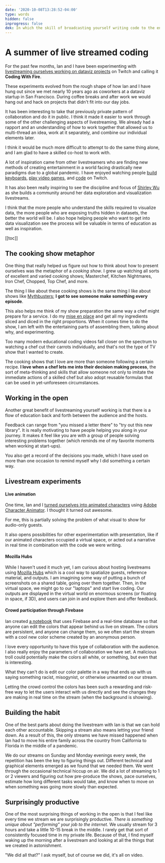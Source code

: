 ```yaml
---
date: '2020-10-08T13:28:52-04:00'
type: words
hidden: false
inprogress: false
dek: In which the skill of broadcasting yourself writing code to the entire internet is explored
---
```


# A summer of live streamed coding

For the past few months, Ian and I have been experimenting with [livestreaming ourselves working on dataviz projects](https://www.twitch.tv/enjalot) on Twitch and calling it **Coding With Fire**.

These experiments evolved from the rough shape of how Ian and I have hung out since we met nearly 10 years ago as coworkers at a dataviz startup in San Francisco. During coffee breaks and after work we would hang out and hack on projects that didn't fit into our day jobs.

It has been interesting to take that previously private pattern of collaboration and do it in public. I think it made it easier to work through some of the other challenging aspects of livestreaming. We already had a rapport and an understanding of how to work together that allowed us to multi-thread an idea, work at it separately, and combine our individual elements later.

I think it would be much more difficult to attempt to do the same thing alone, and I am glad to have a skilled co-host to work with.

A lot of inspiration came from other livestreamers who are finding new methods of creating entertainment in a world facing drastically new paradigms due to a global pandemic. I have enjoyed watching people [build keyboards](https://www.twitch.tv/taehatypes), [play video games](https://www.twitch.tv/kruzadar), and [code](https://www.twitch.tv/codinggarden) on Twitch.

It has also been really inspiring to see the discipline and focus of [Shirley Wu](https://www.twitch.tv/sxywu) as she builds a community around her data exploration and visualization livestreams.

I think that the more people who understand the skills required to visualize data, the more people who are exposing truths hidden in datasets, the better the world will be. I also hope helping people who want to get into data visualization see the process will be valuable in terms of education as well as inspiration.

[[toc]]

## The cooking show metaphor

One thing that really helped us figure out how to think about how to present ourselves was the metaphor of a _cooking show_. I grew up watching all sorts of excellent and varied cooking shows; Masterchef, Kitchen Nightmares, Iron Chef, Chopped, Top Chef, and more.

The thing I like about these cooking shows is the same thing I like about shows like [Mythbusters](https://en.wikipedia.org/wiki/MythBusters); **I got to see someone make something every episode**.

This also helps me think of my show preparation the same way a chef might prepare for a service. I do my [mise en place](https://ejfox.com/blog/step-zero/) and get all my ingredients sliced and diced in the right proportions. When it comes time to do the show, I am left with the entertaining parts of assembling them, talking about why, and experimenting.

Too many modern educational coding videos fall closer on the spectrum to watching a chef cut their carrots individually, and that's not the type of TV show that I wanted to create.

The cooking shows that I love are more than someone following a certain recipe. **I love when a chef lets me into their decision making process**, the sort of meta-thinking and skills that allow someone not only to imitate the immediate actions of a skilled chef but also adopt reusable formulas that can be used in yet-unforeseen circumstances.

## Working in the open

Another great benefit of livestreaming yourself working is that there is a flow of education back and forth between the audience and the hosts.

Feedback can range from "you missed a letter there" to "try out this new library". It is really motivating to have people helping you along in your journey. It makes it feel like you are with a group of people solving interesting problems together (which reminds me of my favorite moments when working at start-ups).

You also get a record of the decisions you made, which I have used on more than one occasion to remind myself why I did something a certain way.

## Livestream experiments

#### Live animation

One time, Ian and I [turned ourselves into animated characters](https://twitter.com/mrejfox/status/1302420672409415681) using [Adobe Character Animator](https://www.youtube.com/watch?v=0Va3_e-4bKE). I thought it turned out awesome.

For me, this is partially solving the problem of what visual to show for audio-only guests.

It also opens possibilities for other experimentation with presentation, like if our animated characters occupied a virtual space, or acted out a narrative in real time in combination with the code we were writing.

#### Mozilla Hubs

While I haven't used it much yet, I am curious about hosting livestreams using [Mozilla Hubs](https://hubs.mozilla.com/docs/welcome.html) which is a cool way to spatialize guests, reference material, and outputs. I am imagining some way of putting a bunch of screenshots on a shared table, going over them together. Then, in the virtual space, we might go to our "laptops" and start live coding. Our outputs are displayed in the virtual world on enormous screens (or floating in space, if 3D), and users can join in and explore them and offer feedback.

#### Crowd participation through Firebase

Ian created [a notebook](https://observablehq.com/@codingwithfire/coding-with-doom-fire) that uses Firebase and a real-time database so that anyone can edit the colors that appear behind us live on stream. The colors are persistent, and anyone can change them, so we often start the stream with a cool new color scheme created by an anonymous person.

I love every opportunity to have this type of collaboration with the audience. I also really enjoy the parameters of collaboration we have set. A malicious troll could potentially make the colors all white, or something, but even that is interesting.

What they can't do is edit our color palette in a way that ends up with us saying something racist, misogynist, or otherwise unwanted on our stream.

Letting the crowd control the colors has been such a rewarding and risk-free way to let the users interact with us directly and see the changes they are making in real time on the stream (when the background is showing).

## Building the habit

One of the best parts about doing the livestream with Ian is that we can hold each other accountable. Skipping a stream also means letting your friend down. As a result of this, the only streams we have missed happened when Ian had to move his entire family across the country from California to Florida in the middle of a pandemic.

We do our streams on Sunday and Monday evenings every week, the repetition has been the key to figuring things out. Different technical and graphical elements emerged as we found that we needed them. We went through the occasional technical hiccup on air. We did a lot of streaming to 1 or 2 viewers and figuring out how pre-produce the shows, pace ourselves, estimate how long different tasks would take, and know when to move on when something was going more slowly than expected.

## Surprisingly productive

One of the most surprising things of working in the open is that I feel like every time we stream we are surprisingly productive. _There is something unique about "performing" your job to the internet._ We usually stream for 3 hours and take a little 10-15 break in the middle. I rarely get that sort of consistently focused time in my private life. Because of that, I find myself waking up the morning after a livestream and looking at all the things that we created in astonishment.

"We did all that?" I ask myself, but of course we did, it's all on video.
